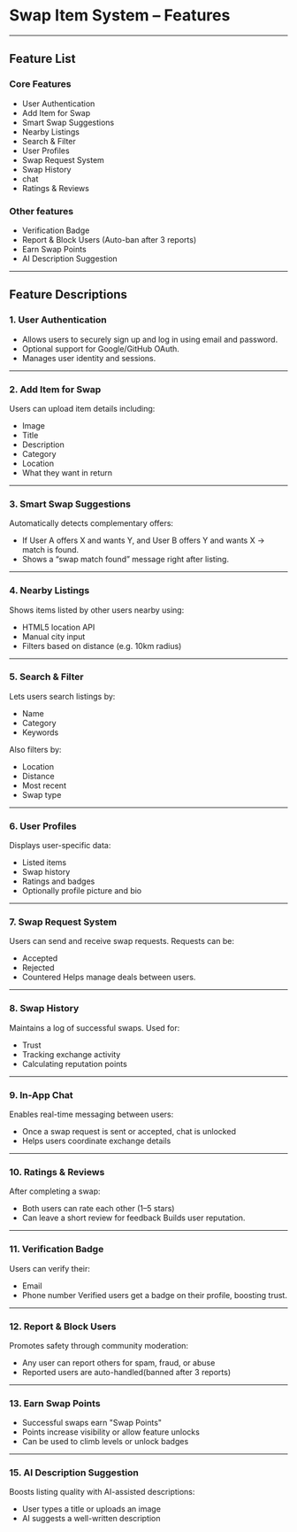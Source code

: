 # Swap Item System – Features

---

## Feature List

###  Core Features
- User Authentication  
- Add Item for Swap  
- Smart Swap Suggestions 
- Nearby Listings  
- Search & Filter  
- User Profiles  
- Swap Request System  
- Swap History  
- chat
- Ratings & Reviews  

### Other features
- Verification Badge  
- Report & Block Users (Auto-ban after 3 reports)  
- Earn Swap Points  
- AI Description Suggestion  

---

##  Feature Descriptions

### 1. **User Authentication**
- Allows users to securely sign up and log in using email and password.
- Optional support for Google/GitHub OAuth. 
- Manages user identity and sessions.

---

### 2. **Add Item for Swap**
Users can upload item details including:
- Image
- Title
- Description
- Category
- Location
- What they want in return

---

### 3. **Smart Swap Suggestions** 
Automatically detects complementary offers:
- If User A offers X and wants Y, and User B offers Y and wants X → match is found.
- Shows a “swap match found” message right after listing.

---

### 4. **Nearby Listings**
Shows items listed by other users nearby using:
- HTML5 location API
- Manual city input
- Filters based on distance (e.g. 10km radius)

---

### 5. **Search & Filter**
Lets users search listings by:
- Name
- Category
- Keywords

Also filters by:
- Location
- Distance
- Most recent
- Swap type

---

### 6. **User Profiles**
Displays user-specific data:
- Listed items
- Swap history
- Ratings and badges
- Optionally profile picture and bio

---

### 7. **Swap Request System**
Users can send and receive swap requests. Requests can be:
- Accepted
- Rejected
- Countered
Helps manage deals between users.

---

### 8. **Swap History**
Maintains a log of successful swaps. Used for:
- Trust
- Tracking exchange activity
- Calculating reputation points

---

### 9. **In-App Chat** 
Enables real-time messaging between users:
- Once a swap request is sent or accepted, chat is unlocked
- Helps users coordinate exchange details

---

### 10. **Ratings & Reviews**
After completing a swap:
- Both users can rate each other (1–5 stars)
- Can leave a short review for feedback
Builds user reputation.

---

### 11. **Verification Badge**
Users can verify their:
- Email
- Phone number
Verified users get a badge on their profile, boosting trust.

---

### 12. **Report & Block Users**
Promotes safety through community moderation:
- Any user can report others for spam, fraud, or abuse
- Reported users are auto-handled(banned after 3 reports)

---

### 13. **Earn Swap Points**
- Successful swaps earn "Swap Points"
- Points increase visibility or allow feature unlocks
- Can be used to climb levels or unlock badges

---

### 15. **AI Description Suggestion**
Boosts listing quality with AI-assisted descriptions:
- User types a title or uploads an image
- AI suggests a well-written description


